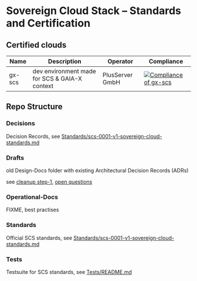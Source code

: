 # Sovereign Cloud Stack – Standards and Certification

## Certified clouds
| Name | Description | Operator | Compliance |
| ---- | ----------- | -------- | ---------- |
| gx-scs | dev environment made for SCS & GAIA-X context | PlusServer GmbH | [![Compliance of gx-scs](https://github.com/SovereignCloudStack/standards/actions/workflows/check-gx-scs.yml/badge.svg)](https://github.com/SovereignCloudStack/standards/actions/workflows/check-gx-scs.yml) |

## Repo Structure

### Decisions

Decision Records, see [Standards/scs-0001-v1-sovereign-cloud-standards.md](Standards/scs-0001-v1-sovereign-cloud-standards.md#types-of-documents)

### Drafts

old Design-Docs folder with existing Architectural Decision Records (ADRs)

see [cleanup step-1](Decisions/scs-0002-v1-standards-docs-org.md#suggested-cleanup-step-1), [open questions](Decisions/scs-0002-v1-standards-docs-org.md#open-questions)

### Operational-Docs

FIXME, best practises

### Standards

Official SCS standards, see [Standards/scs-0001-v1-sovereign-cloud-standards.md](Standards/scs-0001-v1-sovereign-cloud-standards.md)

### Tests

Testsuite for SCS standards, see [Tests/README.md](Tests/README.md)

